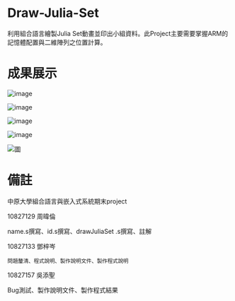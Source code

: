 # Draw-Julia-Set
  利用組合語言繪製Julia Set動畫並印出小組資料。此Project主要需要掌握ARM的記憶體配置與二維陣列之位置計算。
  
# 成果展示
![image](https://user-images.githubusercontent.com/95120819/192147135-69d4537d-ff49-4582-86a7-db53ba1a4a08.png)

![image](https://user-images.githubusercontent.com/95120819/192147141-5e6de932-3e23-43e0-9fde-b3af2e34673a.png)

![image](https://user-images.githubusercontent.com/95120819/192147155-d51502f2-4f80-4361-bca5-edb9090638c3.png)

![image](https://user-images.githubusercontent.com/95120819/192147169-d05b7096-c11b-4210-afa8-c045c70358d9.png)

![圖](https://user-images.githubusercontent.com/95120819/192147077-93c40525-f873-41f7-82ea-cbb568d183e2.png)


# 備註
中原大學組合語言與嵌入式系統期末project

10827129 周暐倫

  name.s撰寫、id.s撰寫、drawJuliaSet .s撰寫、註解

10827133 鄧梓岑

	問題釐清、程式說明、製作說明文件、製作程式說明

10827157 吳添聖
	
  Bug測試、製作說明文件、製作程式結果
